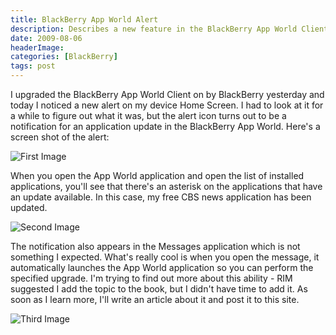 ```yaml
---
title: BlackBerry App World Alert
description: Describes a new feature in the BlackBerry App World Client I found today.
date: 2009-08-06
headerImage: 
categories: [BlackBerry]
tags: post
---
```


I upgraded the BlackBerry App World Client on by BlackBerry yesterday and today I noticed a new alert on my device Home Screen. I had to look at it for a while to figure out what it was, but the alert icon turns out to be a notification for an application update in the BlackBerry App World. Here's a screen shot of the alert:

![First Image](/images/2009/appworld01.jpg)

When you open the App World application and open the list of installed applications, you'll see that there's an asterisk on the applications that have an update available. In this case, my free CBS news application has been updated.

![Second Image](/images/2009/appworld02.jpg)

The notification also appears in the Messages application which is not something I expected. What's really cool is when you open the message, it automatically launches the App World application so you can perform the specified upgrade. I'm trying to find out more about this ability - RIM suggested I add the topic to the book, but I didn't have time to add it. As soon as I learn more, I'll write an article about it and post it to this site.

![Third Image](/images/2009/appworld03.jpg)